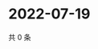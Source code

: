 # 2022-07-19

共 0 条

<!-- BEGIN WEIBO -->
<!-- 最后更新时间 Tue Jul 19 2022 16:20:43 GMT+0800 (China Standard Time) -->

<!-- END WEIBO -->
